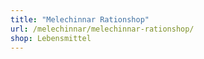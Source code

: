 ```yaml
---
title: "Melechinnar Rationshop"
url: /melechinnar/melechinnar-rationshop/
shop: Lebensmittel
---
```

